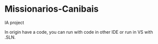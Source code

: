 # Missionarios-Canibais
IA project


In origin have a code, you can run with code in other IDE or run in VS with .SLN.
